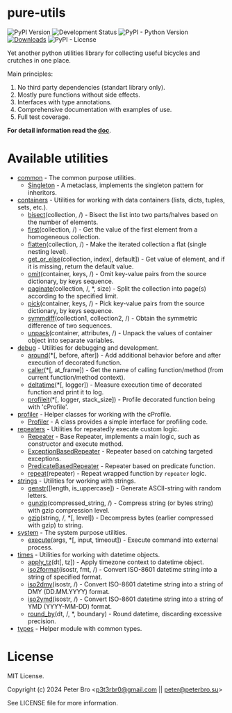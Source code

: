 # pure-utils

![PyPI Version](https://img.shields.io/pypi/v/pure-utils)
![Development Status](https://img.shields.io/badge/status-5%20--%20Production/Stable-green)
![PyPI - Python Version](https://img.shields.io/pypi/pyversions/pure-utils)
[![Downloads](https://static.pepy.tech/badge/pure-utils)](https://pepy.tech/project/pure-utils)
![PyPI - License](https://img.shields.io/pypi/l/pure-utils)

Yet another python utilities library for collecting useful bicycles and crutches in one place.

Main principles:

1. No third party dependencies (standart library only).
2. Mostly pure functions without side effects.
3. Interfaces with type annotations.
4. Comprehensive documentation with examples of use.
5. Full test coverage.

**For detail information read the [doc](https://pages.peterbro.su/py3-pure-utils/)**.

# Available utilities

* [common](https://pages.peterbro.su/py3-pure-utils/refs/pure_utils.common.html) - The common purpose utilities.
  * [Singleton](https://pages.peterbro.su/py3-pure-utils/refs/pure_utils.common.html#pure_utils.common.Singleton) - A metaclass, implements the singleton pattern for inheritors.
* [containers](https://pages.peterbro.su/py3-pure-utils/refs/pure_utils.containers.html) - Utilities for working with data containers (lists, dicts, tuples, sets, etc.).
  * [bisect](https://pages.peterbro.su/py3-pure-utils/refs/pure_utils.containers.html#pure_utils.containers.bisect)(collection, /) - Bisect the list into two parts/halves based on the number of elements.
  * [first](https://pages.peterbro.su/py3-pure-utils/refs/pure_utils.containers.html#pure_utils.containers.first)(collection, /) - Get the value of the first element from a homogeneous collection.
  * [flatten](https://pages.peterbro.su/py3-pure-utils/refs/pure_utils.containers.html#pure_utils.containers.flatten)(collection, /) - Make the iterated collection a flat (single nesting level).
  * [get_or_else](https://pages.peterbro.su/py3-pure-utils/refs/pure_utils.containers.html#pure_utils.containers.bisect)(collection, index[, default]) - Get value of element, and if it is missing, return the default value.
  * [omit](https://pages.peterbro.su/py3-pure-utils/refs/pure_utils.containers.html#pure_utils.containers.omit)(container, keys, /) - Omit key-value pairs from the source dictionary, by keys sequence.
  * [paginate](https://pages.peterbro.su/py3-pure-utils/refs/pure_utils.containers.html#pure_utils.containers.paginate)(collection, /, *, size) - Split the collection into page(s) according to the specified limit.
  * [pick](https://pages.peterbro.su/py3-pure-utils/refs/pure_utils.containers.html#pure_utils.containers.pick)(container, keys, /) - Pick key-value pairs from the source dictionary, by keys sequence.
  * [symmdiff](https://pages.peterbro.su/py3-pure-utils/refs/pure_utils.containers.html#pure_utils.containers.symmdiff)(collection1, collection2, /) - Obtain the symmetric difference of two sequences.
  * [unpack](https://pages.peterbro.su/py3-pure-utils/refs/pure_utils.containers.html#pure_utils.containers.unpack)(container, attributes, /) - Unpack the values of container object into separate variables.
* [debug](https://pages.peterbro.su/py3-pure-utils/refs/pure_utils.debug.html) - Utilities for debugging and development.
  * [around](https://pages.peterbro.su/py3-pure-utils/refs/pure_utils.debug.html#pure_utils.debug.around)(*[, before, after]) - Add additional behavior before and after execution of decorated function.
  * [caller](https://pages.peterbro.su/py3-pure-utils/refs/pure_utils.debug.html#pure_utils.debug.caller)(*[, at_frame]) - Get the name of calling function/method (from current function/method context).
  * [deltatime](https://pages.peterbro.su/py3-pure-utils/refs/pure_utils.debug.html#pure_utils.debug.deltatime)(*[, logger]) - Measure execution time of decorated function and print it to log.
  * [profileit](https://pages.peterbro.su/py3-pure-utils/refs/pure_utils.debug.html#pure_utils.debug.profileit)(*[, logger, stack_size]) - Profile decorated function being with 'cProfile'.
* [profiler](https://pages.peterbro.su/py3-pure-utils/refs/pure_utils.profiler.html) - Helper classes for working with the cProfile.
  * [Profiler](https://pages.peterbro.su/py3-pure-utils/refs/pure_utils.profiler.html#pure_utils.profiler.Profiler) - A class provides a simple interface for profiling code.
* [repeaters](https://pages.peterbro.su/py3-pure-utils/refs/pure_utils.repeaters.html) - Utilities for repeatedly execute custom logic.
  * [Repeater](https://pages.peterbro.su/py3-pure-utils/refs/pure_utils.repeaters.html#pure_utils.repeaters.Repeater) - Base Repeater, implements a main logic, such as constructor and execute method.
  * [ExceptionBasedRepeater](https://pages.peterbro.su/py3-pure-utils/refs/pure_utils.repeaters.html#pure_utils.repeaters.ExceptionBasedRepeater) - Repeater based on catching targeted exceptions.
  * [PredicateBasedRepeater](https://pages.peterbro.su/py3-pure-utils/refs/pure_utils.repeaters.html#pure_utils.repeaters.PredicateBasedRepeater) - Repeater based on predicate function.
  * [repeat](https://pages.peterbro.su/py3-pure-utils/refs/pure_utils.repeaters.html#pure_utils.repeaters.repeat)(repeater) - Repeat wrapped function by `repeater` logic.
* [strings](https://pages.peterbro.su/py3-pure-utils/refs/pure_utils.strings.html) - Utilities for working with strings.
  * [genstr](https://pages.peterbro.su/py3-pure-utils/refs/pure_utils.strings.html#pure_utils.strings.genstr)([length, is_uppercase]) - Generate ASCII-string with random letters.
  * [gunzip](https://pages.peterbro.su/py3-pure-utils/refs/pure_utils.strings.html#pure_utils.strings.gzip)(compressed_string, /) - Compress string (or bytes string) with gzip compression level.
  * [gzip](https://pages.peterbro.su/py3-pure-utils/refs/pure_utils.strings.html#pure_utils.strings.gunzip)(string, /, *[, level]) - Decompress bytes (earlier compressed with gzip) to string.
* [system](https://pages.peterbro.su/py3-pure-utils/refs/pure_utils.system.html) - The system purpose utilities.
  * [execute](https://pages.peterbro.su/py3-pure-utils/refs/pure_utils.system.html#pure_utils.system.execute)(args, *[, input, timeout]) - Execute command into external process.
* [times](https://pages.peterbro.su/py3-pure-utils/refs/pure_utils.times.html) - Utilities for working with datetime objects.
  * [apply_tz](https://pages.peterbro.su/py3-pure-utils/refs/pure_utils.times.html#pure_utils.times.apply_tz)(dt[, tz]) - Apply timezone context to datetime object.
  * [iso2format](https://pages.peterbro.su/py3-pure-utils/refs/pure_utils.times.html#pure_utils.times.iso2format)(isostr, fmt, /) - Convert ISO-8601 datetime string into a string of specified format.
  * [iso2dmy](https://pages.peterbro.su/py3-pure-utils/refs/pure_utils.times.html#pure_utils.times.iso2dmy)(isostr, /) - Convert ISO-8601 datetime string into a string of DMY (DD.MM.YYYY) format.
  * [iso2ymd](https://pages.peterbro.su/py3-pure-utils/refs/pure_utils.times.html#pure_utils.times.iso2ymd)(isostr, /) - Convert ISO-8601 datetime string into a string of YMD (YYYY-MM-DD) format.
  * [round_by](https://pages.peterbro.su/py3-pure-utils/refs/pure_utils.times.html#pure_utils.times.round_by)(dt, /, *, boundary) - Round datetime, discarding excessive precision.
* [types](https://pages.peterbro.su/py3-pure-utils/refs/pure_utils.types.html) - Helper module with common types.

# License

MIT License.

Copyright (c) 2024 Peter Bro <p3t3rbr0@gmail.com || peter@peterbro.su>

See LICENSE file for more information.
